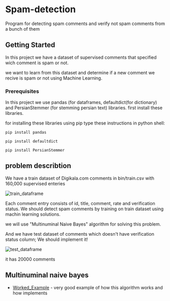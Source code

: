 # Spam-detection
Program for detecting spam comments and verify not spam comments from a bunch of them

## Getting Started

In this project we have a dataset of supervised comments that specified wich comment is spam or not.

we want to learn from this dataset and determine if a new comment we recive is spam or not using Machine Learning.

### Prerequisites

In this project we use pandas (for dataframes, defaultdict(for dictionary) and PersianStemmer (for stemming persian text) libraries.
first install these libraries.

for installing these libraries using pip type these instructions in python shell:

```
pip install pandas
```

```
pip install defaultdict
```
```
pip install PersianStemmer
```
## problem describtion
We have a train dataset of Digikala.com comments in bin/train.csv with 160,000 supervised enteries

![train_dataframe](http://s7.picofile.com/file/8387450776/Train_dataframe.png)

Each comment entry consists of id, title, comment, rate and verification status.
We should detect spam comments by training on train dataset using machin learning solutions.

we will use "Multinuminal Naive Bayes" algorithm for solving this problem.

And we have test dataset of comments which doesn't have verification status column; We should implement it!

![test_dataframe](http://s7.picofile.com/file/8387453742/test_dataframe.png)

it has 20000 comments

## Multinuminal naive bayes
* [Worked_Example](https://www.youtube.com/watch?v=OWGVQfuvNMk) - very good example of how this algorithm works and how implements

